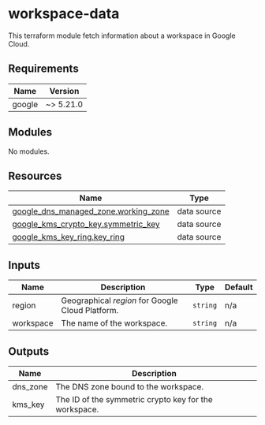 <!-- BEGIN_TF_DOCS -->
# workspace-data

This terraform module fetch information about a workspace in Google Cloud.

## Requirements

| Name | Version |
|------|---------|
| google | ~> 5.21.0 |

## Modules

No modules.

## Resources

| Name | Type |
|------|------|
| [google_dns_managed_zone.working_zone](https://registry.terraform.io/providers/hashicorp/google/latest/docs/data-sources/dns_managed_zone) | data source |
| [google_kms_crypto_key.symmetric_key](https://registry.terraform.io/providers/hashicorp/google/latest/docs/data-sources/kms_crypto_key) | data source |
| [google_kms_key_ring.key_ring](https://registry.terraform.io/providers/hashicorp/google/latest/docs/data-sources/kms_key_ring) | data source |

## Inputs

| Name | Description | Type | Default |
|------|-------------|------|---------|
| region | Geographical *region* for Google Cloud Platform. | `string` | n/a |
| workspace | The name of the workspace. | `string` | n/a |

## Outputs

| Name | Description |
|------|-------------|
| dns\_zone | The DNS zone bound to the workspace. |
| kms\_key | The ID of the symmetric crypto key for the workspace. |
<!-- END_TF_DOCS -->
